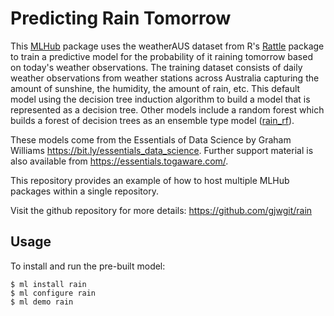 Predicting Rain Tomorrow
========================

This [MLHub](https://mlhub.ai) package uses the weatherAUS dataset
from R's [Rattle](https://rattle.togaware.com) package to train a
predictive model for the probability of it raining tomorrow based on
today's weather observations. The training dataset consists of daily
weather observations from weather stations across Australia capturing
the amount of sunshine, the humidity, the amount of rain, etc. This
default model using the decision tree induction algorithm to build a
model that is represented as a decision tree. Other models include a
random forest which builds a forest of decision trees as an ensemble
type model
([rain_rf](https://github.com/gjwgit/rain/docs/blob/master/rainrf.md)).

These models come from the Essentials of Data Science by Graham
Williams <https://bit.ly/essentials_data_science>. Further support
material is also available from <https://essentials.togaware.com/>.

This repository provides an example of how to host multiple MLHub
packages within a single repository.

Visit the github repository for more details:
<https://github.com/gjwgit/rain>

Usage
-----

To install and run the pre-built model:

    $ ml install rain
    $ ml configure rain
    $ ml demo rain
